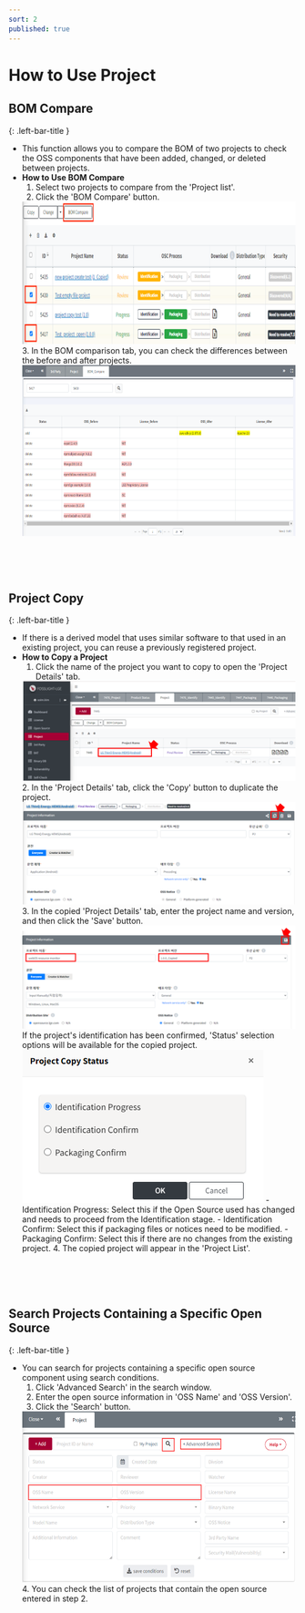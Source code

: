 ```yaml
---
sort: 2
published: true
---
```


# How to Use Project

## BOM Compare
{: .left-bar-title }  
- This function allows you to compare the BOM of two projects to check the OSS components that have been added, changed, or deleted between projects.  
- **How to Use BOM Compare**  
    1. Select two projects to compare from the 'Project list'.    
    2. Click the 'BOM Compare' button.    
   <img src="../../images/project/bom_compare/bom_compare_how.png" width="700px" height="250px" alt="BOMCompare" class="styled-image">  
    3. In the BOM comparison tab, you can check the differences between the before and after projects.    
   <img src="../../images/project/bom_compare/bom_compare_result.png" width="700px" height="300px" alt="BOMCompareResult" class="styled-image">  
<br><br><br>

## Project Copy   
{: .left-bar-title } 
- If there is a derived model that uses similar software to that used in an existing project, you can reuse a previously registered project.  
- **How to Copy a Project**  
    1. Click the name of the project you want to copy to open the 'Project Details' tab.     
    <img src="../../images/project/project_copy/project_copy_1.png" alt="ProjectCopy_1" class="styled-image">     
    2. In the 'Project Details' tab, click the 'Copy' button to duplicate the project.      
    <img src="../../images/project/project_copy/project_copy_2.png" alt="ProjectCopy_2" class="styled-image">     
    3. In the copied 'Project Details' tab, enter the project name and version, and then click the 'Save' button.     
    <img src="../../images/project/project_copy/project_copy_3.png" alt="ProjectCopy_3" class="styled-image">  
    If the project's identification has been confirmed, 'Status' selection options will be available for the copied project.   
    <img src="../../images/project/project_copy/project_copy_4.png" alt="ProjectCopy_4" class="styled-image"> 
    - Identification Progress: Select this if the Open Source used has changed and needs to proceed from the Identification stage.    
    - Identification Confirm: Select this if packaging files or notices need to be modified.    
    - Packaging Confirm: Select this if there are no changes from the existing project.  
    4. The copied project will appear in the 'Project List'.     
<br><br><br>

## Search Projects Containing a Specific Open Source  
{: .left-bar-title }  
- You can search for projects containing a specific open source component using search conditions.     
    1. Click 'Advanced Search' in the search window.    
    2. Enter the open source information in 'OSS Name' and 'OSS Version'.    
    3. Click the 'Search' button.    
    <img src="../../images/project/search/search.png" width="700px" height="300px" alt="Search" class="styled-image">    
    4. You can check the list of projects that contain the open source entered in step 2.    
